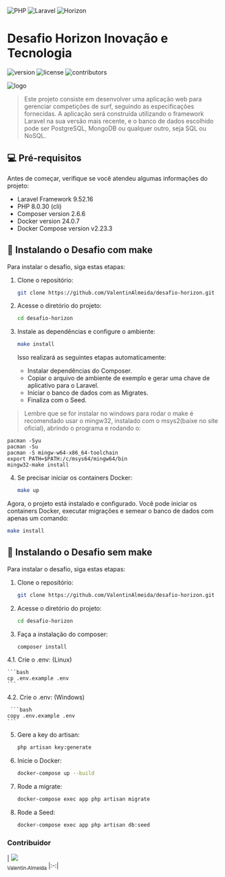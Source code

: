 ![PHP](https://img.shields.io/badge/PHP-777BB4?style=for-the-badge&logo=php&logoColor=white)
![Laravel](https://img.shields.io/badge/Laravel-FF2D20?style=for-the-badge&logo=laravel&logoColor=white)
![Horizon](https://img.shields.io/badge/Horizon-yellow?style=for-the-badge)

# Desafio Horizon Inovação e Tecnologia

![version](https://img.shields.io/badge/version-1.0-blue.svg?longCache=true&style=flat-square)
![license](https://img.shields.io/badge/license-MIT-green.svg?longCache=true&style=flat-square)
![contributors](https://img.shields.io/badge/Contributors-1-brightgreen?style=flat-square)

![logo](https://d2bxzineatl84k.cloudfront.net/storage/files/logos/PyioC4SYIClCgM1q2xFHVtTcrOF0uCGh4V0YUwYW.png)

>Este projeto consiste em desenvolver uma aplicação web para gerenciar competições de surf, seguindo as especificações fornecidas. A aplicação será construída utilizando o framework Laravel na sua versão mais recente, e o banco de dados escolhido pode ser PostgreSQL, MongoDB ou qualquer outro, seja SQL ou NoSQL.

## 💻 Pré-requisitos

Antes de começar, verifique se você atendeu algumas informações do projeto:

* Laravel Framework 9.52.16
* PHP 8.0.30 (cli)
* Composer version 2.6.6
* Docker version 24.0.7
* Docker Compose version v2.23.3

## 🚀 Instalando o Desafio com make

Para instalar o desafio, siga estas etapas:

1. Clone o repositório:

    ```bash
    git clone https://github.com/ValentinAlmeida/desafio-horizon.git
    ```

2. Acesse o diretório do projeto:

    ```bash
    cd desafio-horizon
    ```

3. Instale as dependências e configure o ambiente:

    ```bash
    make install
    ```

    Isso realizará as seguintes etapas automaticamente:
    - Instalar dependências do Composer.
    - Copiar o arquivo de ambiente de exemplo e gerar uma chave de aplicativo para o Laravel.
    - Iniciar o banco de dados com as Migrates.
    - Finaliza com o Seed.

> Lembre que se for instalar no windows para rodar o make é recomendado usar o mingw32, instalado com o msys2(baixe no site oficial), abrindo o programa e rodando o:

        
    pacman -Syu
    pacman -Su
    pacman -S mingw-w64-x86_64-toolchain
    export PATH=$PATH:/c/msys64/mingw64/bin
    mingw32-make install
    

4. Se precisar iniciar os containers Docker:

    ```bash
    make up
    ```

Agora, o projeto está instalado e configurado. Você pode iniciar os containers Docker, executar migrações e semear o banco de dados com apenas um comando:

```bash
make install
```

## 🚀 Instalando o Desafio sem make

Para instalar o desafio, siga estas etapas:

1. Clone o repositório:

    ```bash
    git clone https://github.com/ValentinAlmeida/desafio-horizon.git
    ```

2. Acesse o diretório do projeto:

    ```bash
    cd desafio-horizon
    ```

3. Faça a instalação do composer:

    ```bash
    composer install
    ```

4.1. Crie o .env: (Linux)

    ```bash
    cp .env.example .env
    ```

4.2. Crie o .env: (Windows)

     ```bash
    copy .env.example .env
    ```   

5. Gere a key do artisan:

     ```bash
    php artisan key:generate
    ```    

6. Inicie o Docker:

     ```bash
    docker-compose up --build
    ```    

7. Rode a migrate:

     ```bash
    docker-compose exec app php artisan migrate
    ```   

8. Rode a Seed:

     ```bash
    docker-compose exec app php artisan db:seed
    ```   

### Contribuidor
| [<img src="https://avatars.githubusercontent.com/u/85695651?s=400&u=d9da951fa99581e5dfbd44e3fb4f847451efcfbb&v=4"><br><sub>Valentin Almeida</sub>](https://github.com/ValentinAlmeida) |:-:|